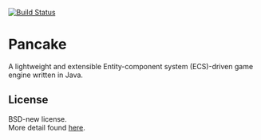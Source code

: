 [![Build Status](https://travis-ci.org/kkorolyov/Pancake.svg?branch=master)](https://travis-ci.org/kkorolyov/Pancake)

# Pancake
A lightweight and extensible Entity-component system (ECS)-driven game engine written in Java.

## License
BSD-new license.  
More detail found [here](LICENSE).
